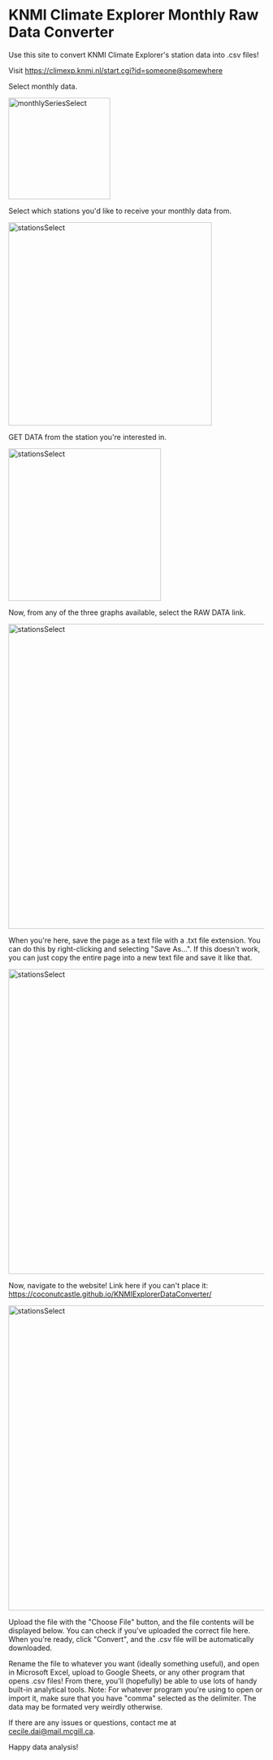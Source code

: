 # KNMI Climate Explorer Monthly Raw Data Converter

Use this site to convert KNMI Climate Explorer's station data into .csv files!

Visit https://climexp.knmi.nl/start.cgi?id=someone@somewhere

Select monthly data.

<img src="https://user-images.githubusercontent.com/62001304/124363219-0532da80-dc08-11eb-9d35-ff3e1f4def2c.png" alt="monthlySeriesSelect" width="200"/>

Select which stations you'd like to receive your monthly data from.

<img src="https://user-images.githubusercontent.com/62001304/124363253-2e536b00-dc08-11eb-959e-a3d9e69bb33e.png" alt="stationsSelect" width="400"/>

GET DATA from the station you're interested in.

<img src="https://user-images.githubusercontent.com/62001304/124363382-e6811380-dc08-11eb-91c5-cd8562270f4a.png" alt="stationsSelect" width="300"/>

Now, from any of the three graphs available, select the RAW DATA link.

<img src="https://user-images.githubusercontent.com/62001304/124363450-4c6d9b00-dc09-11eb-9ec1-d3dfc70808eb.png" alt="stationsSelect" width="600"/>

When you're here, save the page as a text file with a .txt file extension. You can do this by right-clicking and selecting "Save As...". If this doesn't work, you can just copy the entire page into a new text file and save it like that.

<img src="https://user-images.githubusercontent.com/62001304/124363518-abcbab00-dc09-11eb-9055-5d318dec19e3.png" alt="stationsSelect" width="600"/>

Now, navigate to the website! Link here if you can't place it: https://coconutcastle.github.io/KNMIExplorerDataConverter/

<img src="https://user-images.githubusercontent.com/62001304/124363627-665bad80-dc0a-11eb-839e-735585e3495b.png" alt="stationsSelect" width="600"/>

Upload the file with the "Choose File" button, and the file contents will be displayed below. You can check if you've uploaded the correct file here. When you're ready, click "Convert", and the .csv file will be automatically downloaded. 

Rename the file to whatever you want (ideally something useful), and open in Microsoft Excel, upload to Google Sheets, or any other program that opens .csv files! From there, you'll (hopefully) be able to use lots of handy built-in analytical tools. Note: For whatever program you're using to open or import it, make sure that you have "comma" selected as the delimiter. The data may be formated very weirdly otherwise.

If there are any issues or questions, contact me at cecile.dai@mail.mcgill.ca.

Happy data analysis!
